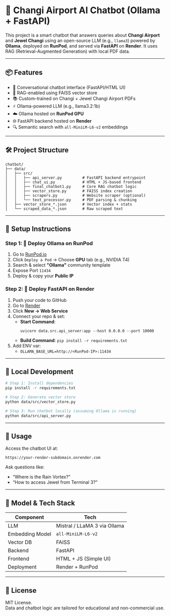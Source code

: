 
# 🧠 Changi Airport AI Chatbot (Ollama + FastAPI)

This project is a smart chatbot that answers queries about **Changi Airport** and **Jewel Changi** using an open-source LLM (e.g., `llama3`) powered by **Ollama**, deployed on **RunPod**, and served via **FastAPI** on **Render**. It uses RAG (Retrieval-Augmented Generation) with local PDF data.

---

## 📦 Features

- 💬 Conversational chatbot interface (FastAPI/HTML UI)
- 🧠 RAG-enabled using FAISS vector store
- 📚 Custom-trained on Changi + Jewel Changi Airport PDFs
- ⚡ Ollama-powered LLM (e.g., llama3.2:1b)
- ☁️ Ollama hosted on **RunPod GPU**
- 🌐 FastAPI backend hosted on **Render**
- 🔍 Semantic search with `all-MiniLM-L6-v2` embeddings

---

## 🛠️ Project Structure

```
chatbot/
├── data/
│   ├── src/
│   │   ├── api_server.py         # FastAPI backend entrypoint
│   │   ├── chat_ui.py            # HTML + JS-based frontend
│   │   ├── final_chatbot1.py     # Core RAG chatbot logic
│   │   ├── vector_store.py       # FAISS index creation
│   │   ├── scrapers.py           # Website scraper (optional)
│   │   └── text_processor.py     # PDF parsing & chunking
│   ├── vector_store_*.json       # Vector index + stats
│   └── scraped_data_*.json       # Raw scraped text
```

---

## 🚀 Setup Instructions

### Step 1: 🧠 Deploy Ollama on RunPod

1. Go to [RunPod.io](https://console.runpod.io/)
2. Click `Deploy a Pod` → Choose **GPU** tab (e.g., NVIDIA T4)
3. Search & select **"Ollama"** community template
4. Expose Port `11434`
5. Deploy & copy your **Public IP**

### Step 2: 🧱 Deploy FastAPI on Render

1. Push your code to GitHub
2. Go to [Render](https://render.com)
3. Click **New → Web Service**
4. Connect your repo & set:
   - **Start Command**:  
     ```
     uvicorn data.src.api_server:app --host 0.0.0.0 --port 10000
     ```
   - **Build Command**: `pip install -r requirements.txt`
5. Add ENV var:
   - `OLLAMA_BASE_URL=http://<RunPod-IP>:11434`

---

## 🧪 Local Development

```bash
# Step 1: Install dependencies
pip install -r requirements.txt

# Step 2: Generate vector store
python data/src/vector_store.py

# Step 3: Run chatbot locally (assuming Ollama is running)
python data/src/api_server.py
```

---

## 🔗 Usage

Access the chatbot UI at:

```
https://your-render-subdomain.onrender.com
```

Ask questions like:
- “Where is the Rain Vortex?”
- “How to access Jewel from Terminal 3?”

---

## 🧠 Model & Tech Stack

| Component        | Tech                            |
|------------------|----------------------------------|
| LLM              | Mistral / LLaMA 3 via Ollama     |
| Embedding Model  | `all-MiniLM-L6-v2`               |
| Vector DB        | FAISS                           |
| Backend          | FastAPI                         |
| Frontend         | HTML + JS (Simple UI)           |
| Deployment       | Render + RunPod                 |

---

## 📄 License

MIT License.  
Data and chatbot logic are tailored for educational and non-commercial use.
